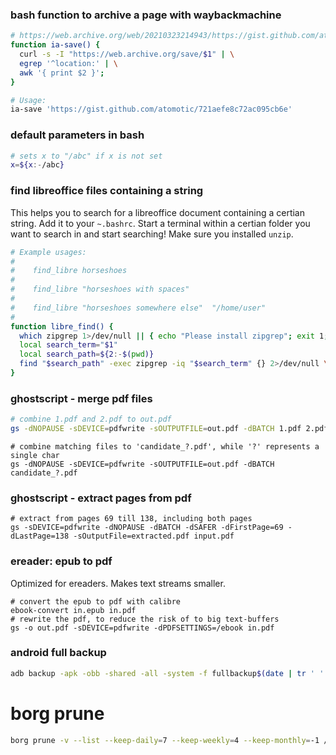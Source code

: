 ### bash function to archive a page with waybackmachine

```bash
# https://web.archive.org/web/20210323214943/https://gist.github.com/atomotic/721aefe8c72ac095cb6e
function ia-save() {
  curl -s -I "https://web.archive.org/save/$1" | \
  egrep '^location:' | \
  awk '{ print $2 }';
}

# Usage:
ia-save 'https://gist.github.com/atomotic/721aefe8c72ac095cb6e'
```

### default parameters in bash

```bash
# sets x to "/abc" if x is not set
x=${x:-/abc}
```


### find libreoffice files containing a string

This helps you to search for a libreoffice document containing a certian string.
Add it to your `~.bashrc`. Start a terminal within a certian folder you want to
search in and start searching! Make sure you installed `unzip`.

```bash
# Example usages: 
# 
#    find_libre horseshoes
#
#    find_libre "horseshoes with spaces" 
#
#    find_libre "horseshoes somewhere else"  "/home/user"
#
function libre_find() {
  which zipgrep 1>/dev/null || { echo "Please install zipgrep"; exit 1; }
  local search_term="$1"
  local search_path=${2:-$(pwd)}
  find "$search_path" -exec zipgrep -iq "$search_term" {} 2>/dev/null \; -print
}
```
### ghostscript - merge pdf files

```bash
# combine 1.pdf and 2.pdf to out.pdf
gs -dNOPAUSE -sDEVICE=pdfwrite -sOUTPUTFILE=out.pdf -dBATCH 1.pdf 2.pdf

```

```
# combine matching files to 'candidate_?.pdf', while '?' represents a single char
gs -dNOPAUSE -sDEVICE=pdfwrite -sOUTPUTFILE=out.pdf -dBATCH candidate_?.pdf
```

### ghostscript - extract pages from pdf
```
# extract from pages 69 till 138, including both pages
gs -sDEVICE=pdfwrite -dNOPAUSE -dBATCH -dSAFER -dFirstPage=69 -dLastPage=138 -sOutputFile=extracted.pdf input.pdf
```

### ereader: epub to pdf
Optimized for ereaders. Makes text streams smaller. 

```
# convert the epub to pdf with calibre
ebook-convert in.epub in.pdf
# rewrite the pdf, to reduce the risk of to big text-buffers
gs -o out.pdf -sDEVICE=pdfwrite -dPDFSETTINGS=/ebook in.pdf
```

### android full backup

```bash
adb backup -apk -obb -shared -all -system -f fullbackup$(date | tr ' ' '_').ab
```

# borg prune

```bash
borg prune -v --list --keep-daily=7 --keep-weekly=4 --keep-monthly=-1 /path/to/borg_repo
```
